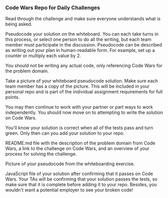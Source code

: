 ### Code Wars Repo for Daily Challenges

Read through the challenge and make sure everyone understands what is being asked.

Pseudocode your solution on the whiteboard. You can each take turns in this process, or select one person to do all the writing, but each team member must participate in the discussion. Pseudocode can be described as writing out your plan in human-readable form. For example, set up a counter or multiply each value by 2.

You should not be writing any actual code, only referencing Code Wars for the problem domain.

Take a picture of your whiteboard pseudocode solution. Make sure each team member has a copy of the picture. This will be included in your personal repo and is part of the individual assignment requirements for full points.

You may then continue to work with your partner or part ways to work independently. You should now move on to attempting to write the solution on Code Wars.

You'll know your solution is correct when all of the tests pass and turn green. Only then can you add your solution to your repo.


README.md file with the description of the problem domain from Code Wars, a link to the challenge on Code Wars, and an overview of your process for solving the challenge.

Picture of your pseudocode from the whiteboarding exercise.

JavaScript file of your solution after confirming that it passes on Code Wars. Your TAs will be confirming that your solution passes the tests, so make sure that it is complete before adding it to your repo. Besides, you wouldn't want a potential employer to see your broken code!
